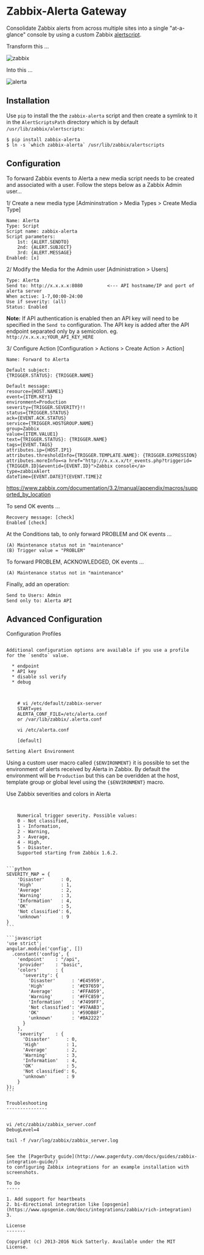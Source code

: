Zabbix-Alerta Gateway
=====================

Consolidate Zabbix alerts from across multiple sites into a single
"at-a-glance" console by using a custom Zabbix [alertscript](https://www.zabbix.com/documentation/2.2/manual/config/notifications/media/script).

Transform this ...

![zabbix](/docs/images/zabbix3-alerta-before.png?raw=true)

Into this ...

![alerta](/docs/images/zabbix3-alerta-after.png?raw=true)

Installation
------------

Use `pip` to install the the `zabbix-alerta` script and then create a symlink
to it in the `AlertScriptsPath` directory which is by default `/usr/lib/zabbix/alertscripts`:

    $ pip install zabbix-alerta
    $ ln -s `which zabbix-alerta` /usr/lib/zabbix/alertscripts


Configuration
-------------

To forward Zabbix events to Alerta a new media script needs to be created
and associated with a user. Follow the steps below as a Zabbix Admin user...

1/ Create a new media type [Admininstration > Media Types > Create Media Type]

```
Name: Alerta
Type: Script
Script name: zabbix-alerta
Script parameters:
    1st: {ALERT.SENDTO}
    2nd: {ALERT.SUBJECT}
    3rd: {ALERT.MESSAGE}
Enabled: [x]
```

2/ Modify the Media for the Admin user [Administration > Users]

```
Type: Alerta
Send to: http://x.x.x.x:8080         <--- API hostname/IP and port of alerta server
When active: 1-7,00:00-24:00
Use if severity: (all)
Status: Enabled
```
**Note:** If API authentication is enabled then an API key will need to be specified in the `Send to` configuration. The API key is added after the API endpoint separated only by a semicolon. eg. `http://x.x.x.x;YOUR_API_KEY_HERE`

3/ Configure Action [Configuration > Actions > Create Action > Action]

```
Name: Forward to Alerta
```
```
Default subject:
{TRIGGER.STATUS}: {TRIGGER.NAME}
```
```
Default message:
resource={HOST.NAME1}
event={ITEM.KEY1}
environment=Production
severity={TRIGGER.SEVERITY}!!
status={TRIGGER.STATUS}
ack={EVENT.ACK.STATUS}
service={TRIGGER.HOSTGROUP.NAME}
group=Zabbix
value={ITEM.VALUE1}
text={TRIGGER.STATUS}: {TRIGGER.NAME}
tags={EVENT.TAGS}
attributes.ip={HOST.IP1}
attributes.thresholdInfo={TRIGGER.TEMPLATE.NAME}: {TRIGGER.EXPRESSION}
attributes.moreInfo=<a href="http://x.x.x.x/tr_events.php?triggerid={TRIGGER.ID}&eventid={EVENT.ID}">Zabbix console</a>
type=zabbixAlert
dateTime={EVENT.DATE}T{EVENT.TIME}Z

```

https://www.zabbix.com/documentation/3.2/manual/appendix/macros/supported_by_location

To send OK events ...

````
Recovery message: [check]
Enabled [check]
````

At the Conditions tab, to only forward PROBLEM and OK events ...

```
(A)	Maintenance status not in "maintenance"
(B)	Trigger value = "PROBLEM"
```

To forward PROBLEM, ACKNOWLEDGED, OK events ...

```
(A)	Maintenance status not in "maintenance"
```

Finally, add an operation:

```
Send to Users: Admin
Send only to: Alerta API
```

Advanced Configuration
----------------------

Configuration Profiles
~~~

Additional configuration options are available if you use a profile for the `sendto` value.

  * endpoint
  * API key
  * disable ssl verify
  * debug



    # vi /etc/default/zabbix-server
    START=yes
    ALERTA_CONF_FILE=/etc/alerta.conf
    or /var/lib/zabbix/.alerta.conf

    vi /etc/alerta.conf

    [default]

Setting Alert Environment
~~~~

Using a custom user macro called `{$ENVIRONMENT}` it is possible to set the
environment of alerts received by Alerta in Zabbix. By default the environment
will be `Production` but this can be overidden at the host, template group
or global level using the `{$ENVIRONMENT}` macro.

Use Zabbix severities and colors in Alerta
~~~~


    Numerical trigger severity. Possible values:
    0 - Not classified,
    1 - Information,
    2 - Warning,
    3 - Average,
    4 - High,
    5 - Disaster.
    Supported starting from Zabbix 1.6.2.


```python
SEVERITY_MAP = {
    'Disaster'      : 0,
    'High'          : 1,
    'Average'       : 2,
    'Warning'       : 3,
    'Information'   : 4,
    'OK'            : 5,
    'Not classified': 6,
    'unknown'       : 9
}
```

```javascript
'use strict';
angular.module('config', [])
  .constant('config', {
    'endpoint'    : "/api",
    'provider'    : "basic",
    'colors'      : {
      'severity': {
        'Disaster'      : '#E45959',
        'High'          : '#E97659',
        'Average'       : '#FFA059',
        'Warning'       : '#FFC859',
        'Information'   : '#7499FF',
        'Not classified': '#97AAB3',
        'OK'            : '#59DB8F',
        'unknown'       : '#BA2222'
      }
    },
    'severity'    : {
      'Disaster'      : 0,
      'High'          : 1,
      'Average'       : 2,
      'Warning'       : 3,
      'Information'   : 4,
      'OK'            : 5,
      'Not classified': 6,
      'unknown'       : 9
    }
});
```

Troubleshooting
---------------


vi /etc/zabbix/zabbix_server.conf
DebugLevel=4

tail -f /var/log/zabbix/zabbix_server.log


See the [PagerDuty guide](http://www.pagerduty.com/docs/guides/zabbix-integration-guide/)
to configuring Zabbix integrations for an example installation with screenshots.

To Do
-----

1. Add support for heartbeats
2. bi-directional integration like [opsgenie](https://www.opsgenie.com/docs/integrations/zabbix/rich-integration)
3.

License
-------

Copyright (c) 2013-2016 Nick Satterly. Available under the MIT License.
